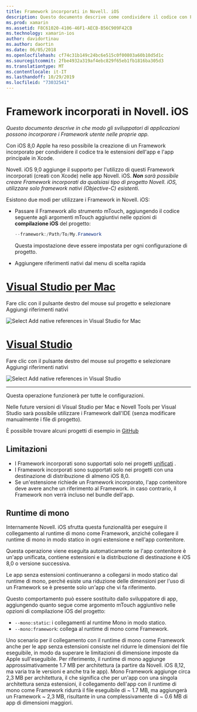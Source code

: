 ```yaml
---
title: Framework incorporati in Novell. iOS
description: Questo documento descrive come condividere il codice con Framework incorporati in un'applicazione Novell. iOS. Questa operazione può essere eseguita con lo strumento mTouch o i riferimenti nativi.
ms.prod: xamarin
ms.assetid: F8C61020-4106-46F1-AECB-B56C909F42CB
ms.technology: xamarin-ios
author: davidortinau
ms.author: daortin
ms.date: 06/05/2018
ms.openlocfilehash: cf74c31b149c24bc6e515c0f00803a60b10d5d1c
ms.sourcegitcommit: 2fbe4932a319af4ebc829f65eb1fb1816ba305d3
ms.translationtype: MT
ms.contentlocale: it-IT
ms.lasthandoff: 10/29/2019
ms.locfileid: "73032541"
---
```

# <a name="embedded-frameworks-in-xamarinios"></a>Framework incorporati in Novell. iOS

_Questo documento descrive in che modo gli sviluppatori di applicazioni possono incorporare i Framework utente nelle proprie app._

Con iOS 8,0 Apple ha reso possibile la creazione di un Framework incorporato per condividere il codice tra le estensioni dell'app e l'app principale in Xcode.

Novell. iOS 9,0 aggiunge il supporto per l'utilizzo di questi Framework incorporati (creati con Xcode) nelle app Novell. iOS. ***Non** sarà possibile creare Framework incorporati da qualsiasi tipo di progetto Novell. iOS, utilizzare solo framework nativi (Objective-C) esistenti.*

Esistono due modi per utilizzare i Framework in Novell. iOS:

- Passare il Framework allo strumento mTouch, aggiungendo il codice seguente agli argomenti mTouch aggiuntivi nelle opzioni di **compilazione iOS** del progetto:

  ```csharp
  --framework:/Path/To/My.Framework
  ```

  Questa impostazione deve essere impostata per ogni configurazione di progetto.

- Aggiungere riferimenti nativi dal menu di scelta rapida

# <a name="visual-studio-for-mactabmacos"></a>[Visual Studio per Mac](#tab/macos)

Fare clic con il pulsante destro del mouse sul progetto e selezionare Aggiungi riferimenti nativi

![](embedded-frameworks-images/xam-native-refs.png "Select Add native references in Visual Studio for Mac")

# <a name="visual-studiotabwindows"></a>[Visual Studio](#tab/windows)

Fare clic con il pulsante destro del mouse sul progetto e selezionare Aggiungi riferimenti nativi

![](embedded-frameworks-images/vs-native-refs.png "Select Add native references in Visual Studio")

-----

  Questa operazione funzionerà per tutte le configurazioni.

Nelle future versioni di Visual Studio per Mac e Novell Tools per Visual Studio sarà possibile utilizzare i Framework dall'IDE (senza modificare manualmente i file di progetto).

È possibile trovare alcuni progetti di esempio in [GitHub](https://github.com/rolfbjarne/embedded-frameworks)

## <a name="limitations"></a>Limitazioni

- I Framework incorporati sono supportati solo nei progetti [unificati](~/cross-platform/macios/unified/index.md) .
- I Framework incorporati sono supportati solo nei progetti con una destinazione di distribuzione di almeno iOS 8,0.
- Se un'estensione richiede un Framework incorporato, l'app contenitore deve avere anche un riferimento al Framework. in caso contrario, il Framework non verrà incluso nel bundle dell'app.

## <a name="the-mono-runtime"></a>Runtime di mono

Internamente Novell. iOS sfrutta questa funzionalità per eseguire il collegamento al runtime di mono come Framework, anziché collegare il runtime di mono in modo statico in ogni estensione e nell'app contenitore.

Questa operazione viene eseguita automaticamente se l'app contenitore è un'app unificata, contiene estensioni e la distribuzione di destinazione è iOS 8,0 o versione successiva.

Le app senza estensioni continueranno a collegarsi in modo statico dal runtime di mono, perché esiste una riduzione delle dimensioni per l'uso di un Framework se è presente solo un'app che vi fa riferimento.

Questo comportamento può essere sostituito dallo sviluppatore di app, aggiungendo quanto segue come argomento mTouch aggiuntivo nelle opzioni di compilazione iOS del progetto:

- `--mono:static`: i collegamenti al runtime Mono in modo statico.
- `--mono:framework`: collega al runtime di mono come Framework.

Uno scenario per il collegamento con il runtime di mono come Framework anche per le app senza estensioni consiste nel ridurre le dimensioni del file eseguibile, in modo da superare le limitazioni di dimensione imposte da Apple sull'eseguibile. Per riferimento, il runtime di mono aggiunge approssimativamente 1.7 MB per architettura (a partire da Novell. iOS 8,12, ma varia tra le versioni e anche tra le app). Mono Framework aggiunge circa 2,3 MB per architettura, il che significa che per un'app con una singola architettura senza estensioni, il collegamento dell'app con il runtime di mono come Framework ridurrà il file eseguibile di ~ 1.7 MB, ma aggiungerà un Framework ~ 2,3 MB, risultante in una complessivamente di ~ 0.6 MB di app di dimensioni maggiori.

